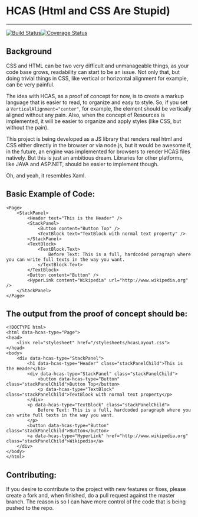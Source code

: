 # HCAS (Html and CSS Are Stupid)
--------------------------------
[![Build Status](https://travis-ci.org/ericmackrodt/hcas.svg?branch=master)](https://travis-ci.org/ericmackrodt/hcas)[![Coverage Status](https://coveralls.io/repos/github/ericmackrodt/hcas/badge.svg?branch=master)](https://coveralls.io/github/ericmackrodt/hcas?branch=master)

Background
-----------

CSS and HTML can be two very difficult and unmanageable things, as your code base grows, readability can start to be an issue. Not only that, but doing trivial things in CSS, like vertical or horizontal alignment for example, can be very painful.

The idea with HCAS, as a proof of concept for now, is to create a markup language that is easier to read, to organize and easy to style. So, if you set a `VerticalAlignment="center"`, for example, the element should be vertically aligned without any pain. Also, when the concept of Resources is implemented, it will be easier to organize and apply styles (like CSS, but without the pain).

This project is being developed as a JS library that renders real html and CSS either directly in the browser or via node.js, but it would be awesome if, in the future, an engine was implemented for browsers to render HCAS files natively. But this is just an ambitious dream. Libraries for other platforms, like JAVA and ASP.NET, should be easier to implement though.

Oh, and yeah, it resembles Xaml.

Basic Example of Code:
-----------------------

```
<Page>
	<StackPanel>
		<Header text="This is the Header" />
	    <StackPanel>
	    	<Button content="Button Top" />
	    	<TextBlock text="TextBlock with normal text property" />
	    </StackPanel>
		<TextBlock>
			<TextBlock.Text>
				Before Text: This is a full, hardcoded paragraph where you can write full texts in the way you want.
			</TextBlock.Text>
		</TextBlock>
		<Button content="Button" />
		<HyperLink content="Wikipedia" url="http://www.wikipedia.org" />
	</StackPanel>
</Page>
```

The output from the proof of concept should be: 
-----------------------------------------

```
<!DOCTYPE html>
<html data-hcas-type="Page">
<head>
	<link rel="stylesheet" href="/stylesheets/hcasLayout.css">
</head>
<body>
    <div data-hcas-type="StackPanel">
        <h1 data-hcas-type="Header" class="stackPanelChild">This is the Header</h1>
        <div data-hcas-type="StackPanel" class="stackPanelChild">
            <button data-hcas-type="Button" class="stackPanelChild">Button Top</button>
            <p data-hcas-type="TextBlock" class="stackPanelChild">TextBlock with normal text property</p>
        </div>
        <p data-hcas-type="TextBlock" class="stackPanelChild">
            Before Text: This is a full, hardcoded paragraph where you can write full texts in the way you want.
        </p>
        <button data-hcas-type="Button" class="stackPanelChild">Button</button>
        <a data-hcas-type="HyperLink" href="http://www.wikipedia.org" class="stackPanelChild">Wikipedia</a>
    </div>
</body>
</html>
```

Contributing:
-------------

If you desire to contribute to the project with new features or fixes, please create a fork and, when finished, do a pull request against the master branch. The reason is so I can have more control of the code that is being pushed to the repo.
